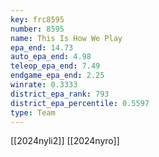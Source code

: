 ```yaml
---
key: frc8595
number: 8595
name: This Is How We Play
epa_end: 14.73
auto_epa_end: 4.98
teleop_epa_end: 7.49
endgame_epa_end: 2.25
winrate: 0.3333
district_epa_rank: 793
district_epa_percentile: 0.5597
type: Team
---
```

[[2024nyli2]]
[[2024nyro]]
